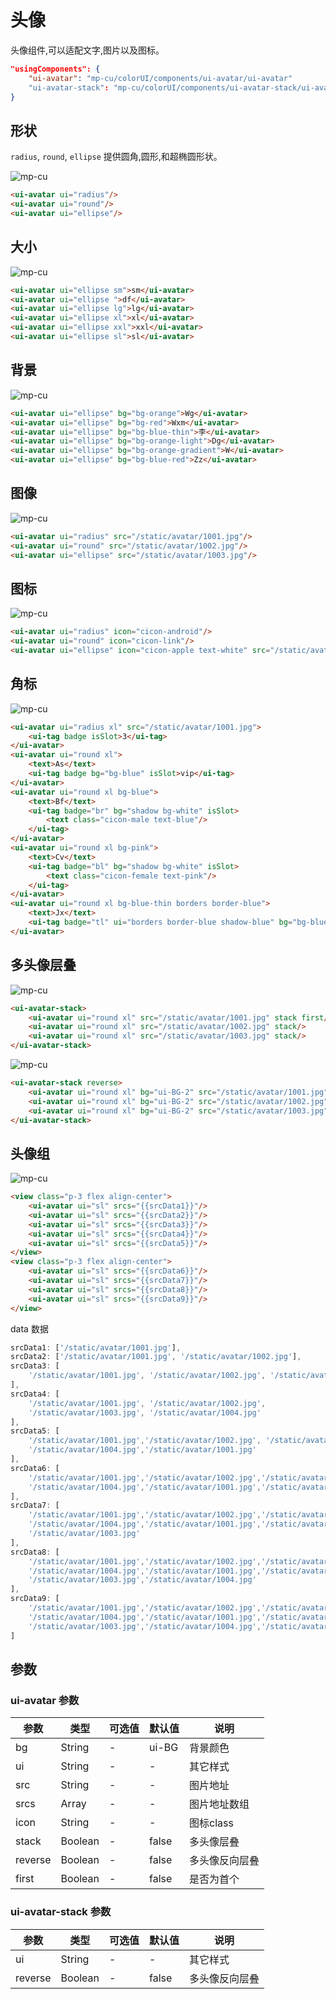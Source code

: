 # 头像

头像组件,可以适配文字,图片以及图标。

```json
"usingComponents": {
    "ui-avatar": "mp-cu/colorUI/components/ui-avatar/ui-avatar"
    "ui-avatar-stack": "mp-cu/colorUI/components/ui-avatar-stack/ui-avatar-stack"
}
```

## 形状

`radius`, `round`, `ellipse` 提供圆角,圆形,和超椭圆形状。

![mp-cu](/images/avatar/avatar.png)

```html
<ui-avatar ui="radius"/>
<ui-avatar ui="round"/>
<ui-avatar ui="ellipse"/>
```


## 大小

![mp-cu](/images/avatar/avatar1.png)

```html
<ui-avatar ui="ellipse sm">sm</ui-avatar>
<ui-avatar ui="ellipse ">df</ui-avatar>
<ui-avatar ui="ellipse lg">lg</ui-avatar>
<ui-avatar ui="ellipse xl">xl</ui-avatar>
<ui-avatar ui="ellipse xxl">xxl</ui-avatar>
<ui-avatar ui="ellipse sl">sl</ui-avatar>
```

## 背景

![mp-cu](/images/avatar/avatar2.png)

```html
<ui-avatar ui="ellipse" bg="bg-orange">Wg</ui-avatar>
<ui-avatar ui="ellipse" bg="bg-red">Wxm</ui-avatar>
<ui-avatar ui="ellipse" bg="bg-blue-thin">李</ui-avatar>
<ui-avatar ui="ellipse" bg="bg-orange-light">Dg</ui-avatar>
<ui-avatar ui="ellipse" bg="bg-orange-gradient">W</ui-avatar>
<ui-avatar ui="ellipse" bg="bg-blue-red">Zz</ui-avatar>
```

## 图像

![mp-cu](/images/avatar/avatar3.png)

```html
<ui-avatar ui="radius" src="/static/avatar/1001.jpg"/>
<ui-avatar ui="round" src="/static/avatar/1002.jpg"/>
<ui-avatar ui="ellipse" src="/static/avatar/1003.jpg"/>
```

## 图标

![mp-cu](/images/avatar/avatar4.png)

```html
<ui-avatar ui="radius" icon="cicon-android"/>
<ui-avatar ui="round" icon="cicon-link"/>
<ui-avatar ui="ellipse" icon="cicon-apple text-white" src="/static/avatar/1001.jpg"/>
```

## 角标

![mp-cu](/images/avatar/avatar5.png)

```html
<ui-avatar ui="radius xl" src="/static/avatar/1001.jpg">
    <ui-tag badge isSlot>3</ui-tag>
</ui-avatar>
<ui-avatar ui="round xl">
    <text>As</text>
    <ui-tag badge bg="bg-blue" isSlot>vip</ui-tag>
</ui-avatar>
<ui-avatar ui="round xl bg-blue">
    <text>Bf</text>
    <ui-tag badge="br" bg="shadow bg-white" isSlot>
        <text class="cicon-male text-blue"/>
    </ui-tag>
</ui-avatar>
<ui-avatar ui="round xl bg-pink">
    <text>Cv</text>
    <ui-tag badge="bl" bg="shadow bg-white" isSlot>
        <text class="cicon-female text-pink"/>
    </ui-tag>
</ui-avatar>
<ui-avatar ui="round xl bg-blue-thin borders border-blue">
    <text>Jx</text>
    <ui-tag badge="tl" ui="borders border-blue shadow-blue" bg="bg-blue-light" isSlot>user</ui-tag>
</ui-avatar>
```

## 多头像层叠

![mp-cu](/images/avatar/avatar6.png)

```html
<ui-avatar-stack>
    <ui-avatar ui="round xl" src="/static/avatar/1001.jpg" stack first/>
    <ui-avatar ui="round xl" src="/static/avatar/1002.jpg" stack/>
    <ui-avatar ui="round xl" src="/static/avatar/1003.jpg" stack/>
</ui-avatar-stack>
```

![mp-cu](/images/avatar/avatar7.png)

```html
<ui-avatar-stack reverse>
    <ui-avatar ui="round xl" bg="ui-BG-2" src="/static/avatar/1001.jpg" stack reverse first/>
    <ui-avatar ui="round xl" bg="ui-BG-2" src="/static/avatar/1002.jpg" stack reverse/>
    <ui-avatar ui="round xl" bg="ui-BG-2" src="/static/avatar/1003.jpg" stack reverse/>
</ui-avatar-stack>
```

## 头像组

![mp-cu](/images/avatar/avatar8.png)

```html
<view class="p-3 flex align-center">
    <ui-avatar ui="sl" srcs="{{srcData1}}"/>
    <ui-avatar ui="sl" srcs="{{srcData2}}"/>
    <ui-avatar ui="sl" srcs="{{srcData3}}"/>
    <ui-avatar ui="sl" srcs="{{srcData4}}"/>
    <ui-avatar ui="sl" srcs="{{srcData5}}"/>
</view>
<view class="p-3 flex align-center">
    <ui-avatar ui="sl" srcs="{{srcData6}}"/>
    <ui-avatar ui="sl" srcs="{{srcData7}}"/>
    <ui-avatar ui="sl" srcs="{{srcData8}}"/>
    <ui-avatar ui="sl" srcs="{{srcData9}}"/>
</view>
```

data 数据

```javascript
srcData1: ['/static/avatar/1001.jpg'],
srcData2: ['/static/avatar/1001.jpg', '/static/avatar/1002.jpg'],
srcData3: [
    '/static/avatar/1001.jpg', '/static/avatar/1002.jpg', '/static/avatar/1003.jpg'
],
srcData4: [
    '/static/avatar/1001.jpg', '/static/avatar/1002.jpg',
    '/static/avatar/1003.jpg', '/static/avatar/1004.jpg'
],
srcData5: [
    '/static/avatar/1001.jpg','/static/avatar/1002.jpg', '/static/avatar/1003.jpg',
    '/static/avatar/1004.jpg','/static/avatar/1001.jpg'
],
srcData6: [
    '/static/avatar/1001.jpg','/static/avatar/1002.jpg','/static/avatar/1003.jpg',
    '/static/avatar/1004.jpg','/static/avatar/1001.jpg','/static/avatar/1002.jpg'
],
srcData7: [
    '/static/avatar/1001.jpg','/static/avatar/1002.jpg','/static/avatar/1003.jpg',
    '/static/avatar/1004.jpg','/static/avatar/1001.jpg','/static/avatar/1002.jpg',
    '/static/avatar/1003.jpg'
],
srcData8: [
    '/static/avatar/1001.jpg','/static/avatar/1002.jpg','/static/avatar/1003.jpg',
    '/static/avatar/1004.jpg','/static/avatar/1001.jpg','/static/avatar/1002.jpg',
    '/static/avatar/1003.jpg','/static/avatar/1004.jpg'
],
srcData9: [
    '/static/avatar/1001.jpg','/static/avatar/1002.jpg','/static/avatar/1003.jpg',
    '/static/avatar/1004.jpg','/static/avatar/1001.jpg','/static/avatar/1002.jpg',
    '/static/avatar/1003.jpg','/static/avatar/1004.jpg','/static/avatar/1001.jpg'
]
```

## 参数

### ui-avatar 参数

|  参数  |  类型  |  可选值  |  默认值  |       说明       |
|----------|----------|----------|----------|----------|
| bg | String | - | ui-BG | 背景颜色 |
| ui | String | - | - | 其它样式 |
| src | String | - | - | 图片地址 |
| srcs | Array | - | - | 图片地址数组 |
| icon | String | - | - | 图标class |
| stack | Boolean | - | false | 多头像层叠 |
| reverse | Boolean | - | false | 多头像反向层叠 |
| first | Boolean | - | false | 是否为首个 |


### ui-avatar-stack 参数

|  参数  |  类型  |  可选值  |  默认值  |       说明       |
|----------|----------|----------|----------|----------|
| ui | String | - | - | 其它样式 |
| reverse | Boolean | - | false | 多头像反向层叠 |

